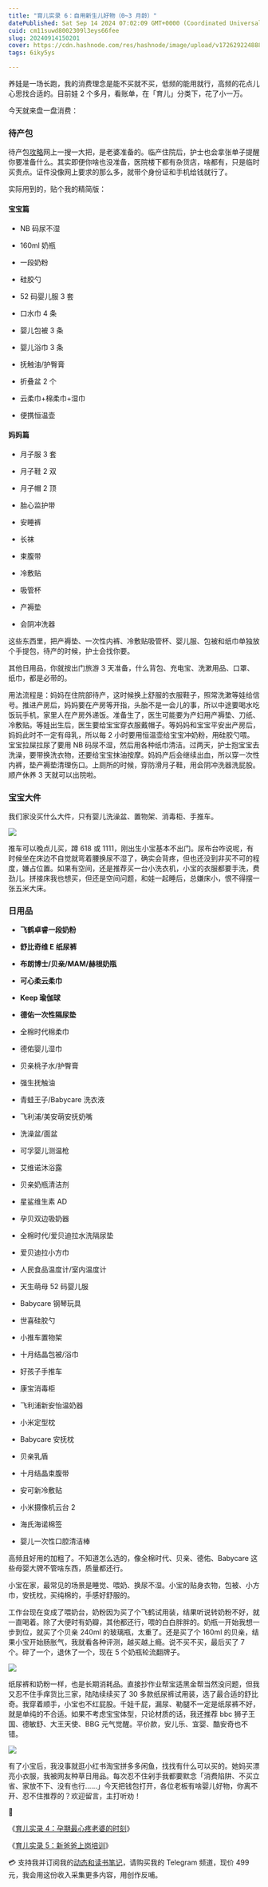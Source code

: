 ```yaml
---
title: "育儿实录 6：自用新生儿好物（0~3 月龄）"
datePublished: Sat Sep 14 2024 07:02:09 GMT+0000 (Coordinated Universal Time)
cuid: cm11suwd8002309l3eys66fee
slug: 20240914150201
cover: https://cdn.hashnode.com/res/hashnode/image/upload/v1726292248883/4cd7f383-4ef4-4671-a73f-8f5b47248c2b.png
tags: 6iky5ys

---
```


养娃是一场长跑，我的消费理念是能不买就不买，低频的能用就行，高频的花点儿心思找合适的。目前娃 2 个多月，看账单，在「育儿」分类下，花了小一万。

今天就来盘一盘消费：

### 待产包

待产包[攻略](https://mp.weixin.qq.com/s/fLpZSGQA8-BF46vejWl8iA)网上一搜一大把，是老婆准备的。临产住院后，护士也会拿张单子提醒你要准备什么。其实即便你啥也没准备，医院楼下都有杂货店，啥都有，只是临时买贵点。证件没像网上要求的那么多，就带个身份证和手机给钱就行了。

实际用到的，贴个我的精简版：

#### 宝宝篇

* NB 码尿不湿
    
* 160ml 奶瓶
    
* 一段奶粉
    
* 硅胶勺
    
* 52 码婴儿服 3 套
    
* 口水巾 4 条
    
* 婴儿包被 3 条
    
* 婴儿浴巾 3 条
    
* 抚触油/护臀膏
    
* 折叠盆 2 个
    
* 云柔巾+棉柔巾+湿巾
    
* 便携恒温壶
    

#### 妈妈篇

* 月子服 3 套
    
* 月子鞋 2 双
    
* 月子帽 2 顶
    
* 胎心监护带
    
* 安睡裤
    
* 长袜
    
* 束腹带
    
* 冷敷贴
    
* 吸管杯
    
* 产褥垫
    
* 会阴冲洗器
    

这些东西里，把产褥垫、一次性内裤、冷敷贴吸管杯、婴儿服、包被和纸巾单独放个手提包，待产的时候，护士会找你要。

其他日用品，你就按出门旅游 3 天准备，什么背包、充电宝、洗漱用品、口罩、纸巾，都是必带的。

用法流程是：妈妈在住院部待产，这时候换上舒服的衣服鞋子，照常洗漱等娃给信号。推进产房后，妈妈要在产房等开指，头胎不是一会儿的事，所以中途要喝水吃饭玩手机，家里人在产房外递饭。准备生了，医生可能要为产妇用产褥垫、刀纸、冷敷贴。等娃出生后，医生要给宝宝穿衣服戴帽子。等妈妈和宝宝平安出产房后，妈妈此时不一定有母乳，所以每 2 小时要用恒温壶给宝宝冲奶粉，用硅胶勺喂。宝宝拉屎拉尿了要用 NB 码尿不湿，然后用各种纸巾清洁。过两天，护士抱宝宝去洗澡，要带换洗衣物，还要给宝宝抹油按摩。妈妈产后会继续出血，所以穿一次性内裤，垫产褥垫清理伤口。上厕所的时候，穿防滑月子鞋，用会阴冲洗器洗屁股。顺产休养 3 天就可以出院啦。

### 宝宝大件

我们家没买什么大件，只有婴儿洗澡盆、置物架、消毒柜、手推车。

![](url)

推车可以晚点儿买，蹲 618 或 1111，刚出生小宝基本不出门。尿布台咋说呢，有时候坐在床边不自觉就弯着腰换尿不湿了，确实会背疼，但也还没到非买不可的程度，嫌占位置。如果有空间，还是推荐买一台小洗衣机，小宝的衣服都要手洗，费劲儿。拼接床我也想买，但还是空间问题，和娃一起睡后，总嫌床小，恨不得摆一张五米大床。

### 日用品

* **飞鹤卓睿一段奶粉**
    
* **舒比奇维 E 纸尿裤**
    
* **布朗博士/贝亲/MAM/赫根奶瓶**
    
* **可心柔云柔巾**
    
* **Keep 瑜伽球**
    
* **德佑一次性隔尿垫**
    
* 全棉时代棉柔巾
    
* 德佑婴儿湿巾
    
* 贝亲桃子水/护臀膏
    
* 强生抚触油
    
* 青蛙王子/Babycare 洗衣液
    
* 飞利浦/美安萌安抚奶嘴
    
* 洗澡盆/面盆
    
* 可孚婴儿测温枪
    
* 艾维诺沐浴露
    
* 贝亲奶瓶清洁剂
    
* 星鲨维生素 AD
    
* 孕贝双边吸奶器
    
* 全棉时代/爱贝迪拉水洗隔尿垫
    
* 爱贝迪拉小方巾
    
* 人民食品温度计/室内温度计
    
* 天生萌母 52 码婴儿服
    
* Babycare 钢琴玩具
    
* 世喜硅胶勺
    
* 小推车置物架
    
* 十月结晶包被/浴巾
    
* 好孩子手推车
    
* 康宝消毒柜
    
* 飞利浦新安怡温奶器
    
* 小米定型枕
    
* Babycare 安抚枕
    
* 贝亲乳盾
    
* 十月结晶束腹带
    
* 安可新冷敷贴
    
* 小米摄像机云台 2
    
* 海氏海诺棉签
    
* 婴儿一次性口腔清洁棒
    

高频且好用的加粗了。不知道怎么选的，像全棉时代、贝亲、德佑、Babycare 这些母婴大牌不管啥东西，质量都还行。

小宝在家，最常见的场景是睡觉、喂奶、换尿不湿。小宝的贴身衣物，包被、小方巾，安抚枕，买纯棉的，手感好舒服的。

工作台现在变成了喂奶台，奶粉因为买了个飞鹤试用装，结果听说转奶粉不好，就一直喝着。除了大便时有奶瓣，其他都还行，喂的白白胖胖的。奶瓶一开始我想一步到位，就买了个贝亲 240ml 的玻璃瓶，太重了。还是买了个 160ml 的贝亲，结果小宝开始肠胀气，我就看各种评测，越买越上瘾。说不买不买，最后买了 7 个。碎了一个，退休了一个，现在 5 个奶瓶轮流翻牌子。

![](url)

纸尿裤和奶粉一样，也是长期消耗品。直接抄作业帮宝适黑金帮当然没问题，但我又忍不住手痒货比三家，陆陆续续买了 30 多款纸尿裤试用装，选了最合适的舒比奇。我穿着顺手，小宝也不红屁股。千娃千屁，漏尿、勒腿不一定是纸尿裤不好，就是单纯的不合适。如果不考虑宝宝体型，只论材质的话，我还推荐 bbc 狮子王国、德敏舒、大王天使、BBG 元气觉醒。平价款，安儿乐、宜婴、酷安奇也不错。

![](url)

有了小宝后，我没事就逛小红书淘宝拼多多闲鱼，找找有什么可以买的。她妈买漂亮小衣服，我被网友种草日用品。每次忍不住剁手我都要默念「消费陷阱、不买立省、家放不下、没有也行……」今天把钱包打开，各位老板有啥婴儿好物，你离不开、忍不住推荐的？欢迎留言，主打听劝！

🔗

《[育儿实录 4：孕期最心疼老婆的时刻](https://mp.weixin.qq.com/s?__biz=MzI3MzU5MDA1OQ==&mid=2247488618&idx=1&sn=8e205eafd2e2a639fd1e4b5e221ad9da&chksm=eb21a62edc562f38082855502dae2dd5c4cf34c5ea24fa1eb5db5268f8a0d25f880c0ea6e816&token=839312386&lang=zh_CN#rd)》

《[育儿实录 5：新爸爸上岗培训](https://mp.weixin.qq.com/s?__biz=MzI3MzU5MDA1OQ==&mid=2247488626&idx=1&sn=5c3c966d6a16e96505805e0cf7af12f7&chksm=eb21a636dc562f20816ad9b99c57e3f8020eedc4f8791b43da48a42d464ced2d8eda223ab4bf&token=839312386&lang=zh_CN#rd)》

💳 支持我并订阅我的[动态和读书笔记](https://mp.weixin.qq.com/s/A_yK10ktL8Nl7RzsnGwzEg)，请购买我的 Telegram 频道，现价 499 元，我会用这份收入采集更多内容，用创作反哺。